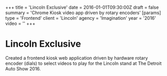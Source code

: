 +++
title = 'Lincoln Exclusive'
date = 2016-01-01T09:30:00Z
draft = false
summary = 'Chrome Kiosk video app driven by rotary encoders'
[params]
  type = 'Frontend'
  client = 'Lincoln'
  agency = 'Imagination'
  year = '2016'
  video = ''
+++

# Lincoln Exclusive

Created a frontend kiosk web application driven by hardware rotary encoder (dials) to select videos to play for the Lincoln stand at The Detroit Auto Show 2016.
